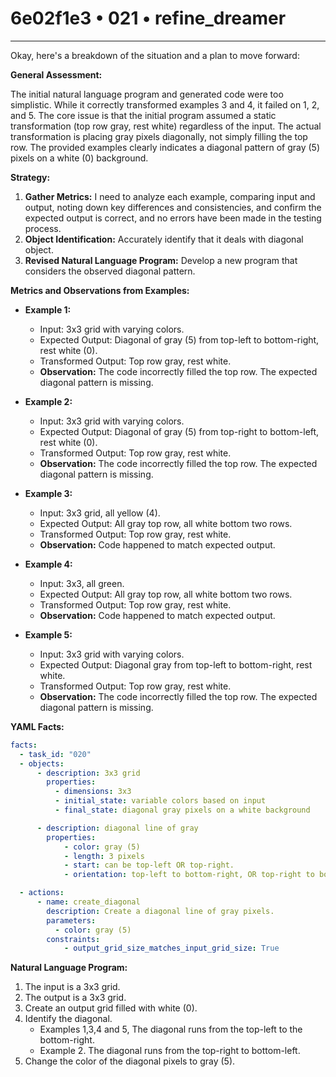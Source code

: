 # 6e02f1e3 • 021 • refine_dreamer

---
Okay, here's a breakdown of the situation and a plan to move forward:

**General Assessment:**

The initial natural language program and generated code were too simplistic. While it correctly transformed examples 3 and 4, it failed on 1, 2, and 5. The core issue is that the initial program assumed a static transformation (top row gray, rest white) regardless of the input. The actual transformation is placing gray pixels diagonally, not simply filling the top row. The provided examples clearly indicates a diagonal pattern of gray (5) pixels on a white (0) background.

**Strategy:**

1.  **Gather Metrics:** I need to analyze each example, comparing input and output, noting down key differences and consistencies, and confirm the expected output is correct, and no errors have been made in the testing process.
2.  **Object Identification:** Accurately identify that it deals with diagonal object.
3.  **Revised Natural Language Program:** Develop a new program that considers the observed diagonal pattern.

**Metrics and Observations from Examples:**

*   **Example 1:**
    *   Input: 3x3 grid with varying colors.
    *   Expected Output: Diagonal of gray (5) from top-left to bottom-right, rest white (0).
    *   Transformed Output: Top row gray, rest white.
    *   **Observation:** The code incorrectly filled the top row. The expected diagonal pattern is missing.

*   **Example 2:**
    *   Input: 3x3 grid with varying colors.
    *   Expected Output: Diagonal of gray (5) from top-right to bottom-left, rest white (0).
    *   Transformed Output: Top row gray, rest white.
    *   **Observation:**  The code incorrectly filled the top row. The expected diagonal pattern is missing.

*   **Example 3:**
    *   Input: 3x3 grid, all yellow (4).
    *   Expected Output: All gray top row, all white bottom two rows.
    *   Transformed Output: Top row gray, rest white.
    *   **Observation:** Code happened to match expected output.

*   **Example 4:**
    *   Input: 3x3, all green.
    *   Expected Output: All gray top row, all white bottom two rows.
    *   Transformed Output: Top row gray, rest white.
    *   **Observation:** Code happened to match expected output.

*   **Example 5:**
    *   Input: 3x3 grid with varying colors.
    *   Expected Output: Diagonal gray from top-left to bottom-right, rest white.
    *   Transformed Output: Top row gray, rest white.
    *   **Observation:** The code incorrectly filled the top row. The expected diagonal pattern is missing.

**YAML Facts:**

```yaml
facts:
  - task_id: "020"
  - objects:
      - description: 3x3 grid
        properties:
          - dimensions: 3x3
          - initial_state: variable colors based on input
          - final_state: diagonal gray pixels on a white background

      - description: diagonal line of gray
        properties:
            - color: gray (5)
            - length: 3 pixels
            - start: can be top-left OR top-right.
            - orientation: top-left to bottom-right, OR top-right to bottom left.

  - actions:
      - name: create_diagonal
        description: Create a diagonal line of gray pixels.
        parameters:
          - color: gray (5)
        constraints:
            - output_grid_size_matches_input_grid_size: True
```

**Natural Language Program:**

1.  The input is a 3x3 grid.
2.  The output is a 3x3 grid.
3.  Create an output grid filled with white (0).
4.  Identify the diagonal.
    * Examples 1,3,4 and 5, The diagonal runs from the top-left to the bottom-right.
    * Example 2. The diagonal runs from the top-right to bottom-left.
5.  Change the color of the diagonal pixels to gray (5).


